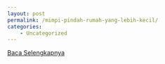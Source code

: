 ```yaml
---
layout: post
permalink: /mimpi-pindah-rumah-yang-lebih-kecil/
categories:
    - Uncategorized
---
```


[Baca Selengkapnya](/08)